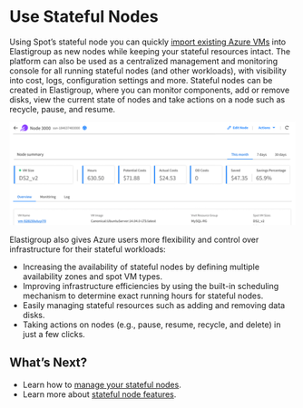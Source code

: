 # Use Stateful Nodes

Using Spot’s stateful node you can quickly [import existing Azure VMs](elastigroup/tutorials-azure/use-stateful-nodes/import-a-stateful-vm) into Elastigroup as new nodes while keeping your stateful resources intact. The platform can also be used as a centralized management and monitoring console for all running stateful nodes (and other workloads), with visibility into cost, logs, configuration settings and more. Stateful nodes can be created in Elastigroup, where you can monitor components, add or remove disks, view the current state of nodes and take actions on a node such as recycle, pause, and resume.

<img src="/elastigroup/_media/use-stateful-nodes-01a.png" />

Elastigroup also gives Azure users more flexibility and control over infrastructure for their stateful workloads:
- Increasing the availability of stateful nodes by defining multiple availability zones and spot VM types.
- Improving infrastructure efficiencies by using the built-in scheduling mechanism to determine exact running hours for stateful nodes.
- Easily managing stateful resources such as adding and removing data disks.
- Taking actions on nodes (e.g., pause, resume, recycle, and delete) in just a few clicks.

## What’s Next?
- Learn how to [manage your stateful nodes](elastigroup/tutorials-azure/use-stateful-nodes/manage).
- Learn more about [stateful node features](elastigroup/features-azure/stateful-nodes/).
